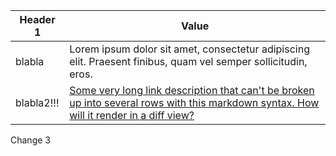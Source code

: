 | Header 1   | Value                                                                                                                                                                                                       |
| ---------- | ----------------------------------------------------------------------------------------------------------------------------------------------------------------------------------------------------------- |
| blabla     | Lorem ipsum dolor sit amet, consectetur adipiscing elit. Praesent finibus, quam vel semper sollicitudin, eros.                                                                                              |
| blabla2!!! | [Some very long link description that can't be broken up into several rows with this markdown syntax. How will it render in a diff view?](https://github.com/adam-p/markdown-here/wiki/Markdown-Cheatsheet) |

Change 3
